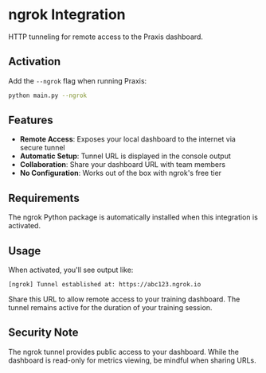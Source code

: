 # ngrok Integration

HTTP tunneling for remote access to the Praxis dashboard.

## Activation

Add the `--ngrok` flag when running Praxis:
```bash
python main.py --ngrok
```

## Features

- **Remote Access**: Exposes your local dashboard to the internet via secure tunnel
- **Automatic Setup**: Tunnel URL is displayed in the console output
- **Collaboration**: Share your dashboard URL with team members
- **No Configuration**: Works out of the box with ngrok's free tier

## Requirements

The ngrok Python package is automatically installed when this integration is activated.

## Usage

When activated, you'll see output like:
```
[ngrok] Tunnel established at: https://abc123.ngrok.io
```

Share this URL to allow remote access to your training dashboard. The tunnel remains active for the duration of your training session.

## Security Note

The ngrok tunnel provides public access to your dashboard. While the dashboard is read-only for metrics viewing, be mindful when sharing URLs.